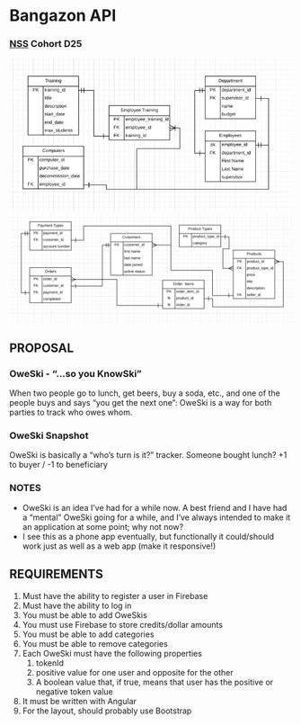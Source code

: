# Bangazon API

<!-- ## Rich Browser Applications / ![AngularJS](img/AngularJSLogo50px.png "AngularJS")  &  ![Firebase ](img/FirebaseLogo50px.png "Firebase ") -->
### [NSS](http://nashvillesoftwareschool.com/) Cohort D25 


![Employee ERD](https://raw.githubusercontent.com/Hypnotic-Herons/bangazon-api/master/Screen%20Shot%202018-07-24%20at%2010.50.31%20AM.png)
![Customer ERD](https://raw.githubusercontent.com/Hypnotic-Herons/bangazon-api/master/Screen%20Shot%202018-07-24%20at%2010.52.22%20AM.png) 


## PROPOSAL
### OweSki - “...so you KnowSki”
When two people go to lunch, get beers, buy a soda, etc., and one of the people buys and says “you get the next one”: OweSki is a way for both parties to track who owes whom. 
### OweSki Snapshot
OweSki is basically a “who’s turn is it?” tracker. 
Someone bought lunch? +1 to buyer / -1 to beneficiary

### NOTES
- OweSki is an idea I’ve had for a while now. A best friend and I have had a “mental” OweSki going for a while, and I’ve always intended to make it an application at some point; why not now?
- I see this as a phone app eventually, but functionally it could/should work just as well as a web app (make it responsive!) 

## REQUIREMENTS
1. Must have the ability to register a user in Firebase
1. Must have the ability to log in
1. You must be able to add OweSkis
1. You must use Firebase to store credits/dollar amounts
1. You must be able to add categories
1. You must be able to remove categories
1. Each OweSki must have the following properties
   1. tokenId
   1. positive value for one user and opposite for the other
   1. A boolean value that, if true, means that user has the positive or negative token value
1. It must be written with Angular
1. For the layout, should probably use Bootstrap
